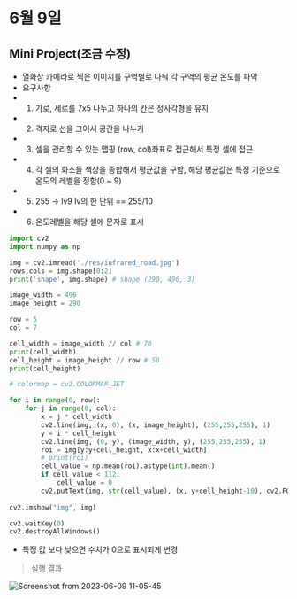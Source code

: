# 6월 9일

## Mini Project(조금 수정)
- 열화상 카메라로 찍은 이미지를 구역별로 나눠 각 구역의 평균 온도를 파악
- 요구사항
- 1. 가로, 세로를 7x5 나누고 하나의 칸은 정사각형을 유지
- 2. 격자로 선을 그어서 공간을 나누기
- 3. 셀을 관리할 수 있는 맵핑 (row, col)좌표로 접근해서 특정 셀에 접근
- 4. 각 셀의 화소들 색상을 종합해서 평균값을 구함, 해당 평균값은 특정 기준으로 온도의 레벨을 정함(0 ~ 9)
- 5. 255 -> lv9 lv의 한 단위 == 255/10
- 6. 온도레벨을 해당 셀에 문자로 표시
```python
import cv2
import numpy as np

img = cv2.imread('./res/infrared_road.jpg')
rows,cols = img.shape[0:2]
print('shape', img.shape) # shape (290, 496, 3)

image_width = 496
image_height = 290

row = 5 
col = 7

cell_width = image_width // col # 70
print(cell_width)
cell_height = image_height // row # 58
print(cell_height)

# colormap = cv2.COLORMAP_JET

for i in range(0, row):
    for j in range(0, col):
        x = j * cell_width
        cv2.line(img, (x, 0), (x, image_height), (255,255,255), 1)
        y = i * cell_height
        cv2.line(img, (0, y), (image_width, y), (255,255,255), 1)
        roi = img[y:y+cell_height, x:x+cell_width]
        # print(roi)
        cell_value = np.mean(roi).astype(int).mean()
        if cell_value < 112:
            cell_value = 0
        cv2.putText(img, str(cell_value), (x, y+cell_height-10), cv2.FONT_HERSHEY_SIMPLEX, 0.5, (0, 0, 0), 1)
            
cv2.imshow("img", img)

cv2.waitKey(0)
cv2.destroyAllWindows()
```
- 특정 값 보다 낮으면 수치가 0으로 표시되게 변경
> 실행 결과

![Screenshot from 2023-06-09 11-05-45](https://github.com/ajhwan/OpenCV_study/assets/129160008/5bccd610-caca-4e8c-b8dc-3bb74fda65db)
